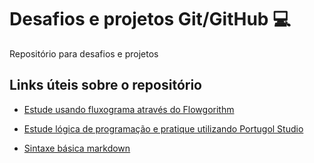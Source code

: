 # Desafios e projetos Git/GitHub :computer:
Repositório para desafios e projetos

## Links úteis sobre o repositório

- [Estude usando fluxograma através do Flowgorithm](http://www.flowgorithm.org/download/index.html)

- [Estude lógica de programação e pratique utilizando Portugol Studio](http://lite.acad.univali.br/portugol/)

- [Sintaxe básica markdown](https://www.markdownguide.org/basic-syntax/)

